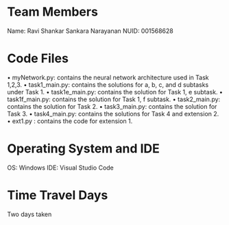 # Team Members
Name: Ravi Shankar Sankara Narayanan
NUID: 001568628

# Code Files
•	myNetwork.py: contains the neural network architecture used in Task 1,2,3.
•	task1_main.py: contains the solutions for a, b, c, and d subtasks under Task 1.
•	task1e_main.py: contains the solution for Task 1, e subtask.
•	task1f_main.py: contains the solution for Task 1, f subtask.
•	task2_main.py: contains the solution for Task 2.
•	task3_main.py: contains the solution for Task 3.
•	task4_main.py: contains the solutions for Task 4 and extension 2.
•	ext1.py : contains the code for extension 1.




# Operating System and IDE
OS: Windows
IDE: Visual Studio Code

# Time Travel Days
Two days taken
